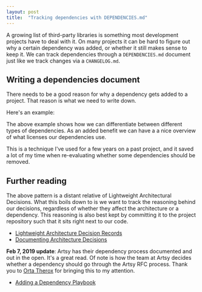 ```yaml
---
layout: post
title:  "Tracking dependencies with DEPENDENCIES.md"
---
```


A growing list of third-party libraries is something most development projects have to deal with it. On many projects it can be hard to figure out why a certain dependency was added, or whether it still makes sense to keep it. We can track dependencies through a `DEPENDENCIES.md` document just like we track changes via a `CHANGELOG.md`.

## Writing a dependencies document

There needs to be a good reason for why a dependency gets added to a project. That reason is what we need to write down.

Here's an example:

<script src="https://gist.github.com/ksm/9b717002c16156b06a695f4d67ed2d7a.js"></script>

The above example shows how we can differentiate between different types of dependencies. As an added benefit we can have a a nice overview of what licenses our dependencies use.

This is a technique I've used for a few years on a past project, and it saved a lot of my time when re-evaluating whether some dependencies should be removed. 

## Further reading

The above pattern is a distant relative of Lightweight Architectural Decisions. What this boils down to is we want to track the reasoning behind our decisions, regardless of whether they affect the architecture or a dependency. This reasoning is also best kept by committing it to the project repository such that it sits right next to our code.

- [Lightweight Architecture Decision Records](https://www.thoughtworks.com/radar/techniques/lightweight-architecture-decision-records)
- [Documenting Architecture Decisions](http://thinkrelevance.com/blog/2011/11/15/documenting-architecture-decisions)

**Feb 7, 2019 update**: Artsy has their dependency process documented and out in the open. It's a great read. Of note is how the team at Artsy decides whether a dependency should go through the Artsy RFC process. Thank you to [Orta Therox](https://twitter.com/orta) for bringing this to my attention.

- [Adding a Dependency Playbook](https://github.com/artsy/README/blob/master/playbooks/dependencies.md)
